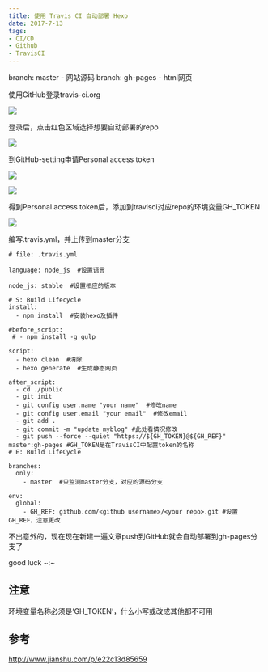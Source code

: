 ```yaml
---
title: 使用 Travis CI 自动部署 Hexo
date: 2017-7-13
tags:
- CI/CD
- Github
- TravisCI
---
```

branch: master   - 网站源码
branch: gh-pages - html网页

使用GitHub登录travis-ci.org

![](https://ws2.sinaimg.cn/large/006tKfTcgy1fjgqumntn0j30us0gk78k.jpg)

登录后，点击红色区域选择想要自动部署的repo

![](https://ws1.sinaimg.cn/large/006tKfTcgy1fjgqv5rt8aj30rm0ew400.jpg)

到GitHub-setting申请Personal access token

![](https://ws3.sinaimg.cn/large/006tKfTcgy1fjgqw6gokoj30r70iemzi.jpg)

![](https://ws4.sinaimg.cn/large/006tKfTcgy1fjgqxcwx9cj30ss0j2tcx.jpg)

得到Personal access token后，添加到travisci对应repo的环境变量GH_TOKEN

![](https://ws3.sinaimg.cn/large/006tKfTcgy1fjgqy82w12j310b0hejt9.jpg)

<!-- more -->

编写.travis.yml，并上传到master分支
```
# file: .travis.yml

language: node_js  #设置语言

node_js: stable  #设置相应的版本

# S: Build Lifecycle
install:
  - npm install  #安装hexo及插件

#before_script:
 # - npm install -g gulp

script:
  - hexo clean  #清除
  - hexo generate  #生成静态网页

after_script:
  - cd ./public
  - git init
  - git config user.name "your name"  #修改name
  - git config user.email "your email"  #修改email
  - git add .
  - git commit -m "update myblog" #此处看情况修改
  - git push --force --quiet "https://${GH_TOKEN}@${GH_REF}" master:gh-pages #GH_TOKEN是在TravisCI中配置token的名称
# E: Build LifeCycle

branches:
  only:
    - master  #只监测master分支，对应的源码分支

env:
  global:
    - GH_REF: github.com/<github username>/<your repo>.git #设置GH_REF，注意更改
```

不出意外的，现在现在新建一遍文章push到GitHub就会自动部署到gh-pages分支了

good luck ~:~

## 注意
环境变量名称必须是‘GH_TOKEN’，什么小写或改成其他都不可用

## 参考
http://www.jianshu.com/p/e22c13d85659